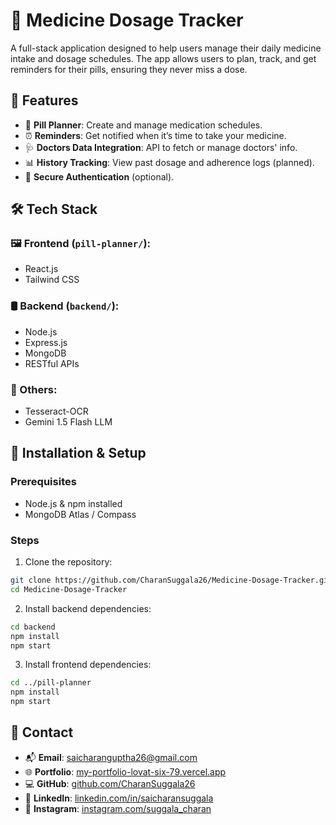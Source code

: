 # 💊 Medicine Dosage Tracker

A full-stack application designed to help users manage their daily medicine intake and dosage schedules. The app allows users to plan, track, and get reminders for their pills, ensuring they never miss a dose.

## 🚀 Features

- 📅 **Pill Planner**: Create and manage medication schedules.
- ⏰ **Reminders**: Get notified when it’s time to take your medicine.
- 🩺 **Doctors Data Integration**: API to fetch or manage doctors' info.
- 📊 **History Tracking**: View past dosage and adherence logs (planned).
- 🔐 **Secure Authentication** (optional).


## 🛠️ Tech Stack

### 🖼️ Frontend (`pill-planner/`):
- React.js
- Tailwind CSS

### 🛢️ Backend (`backend/`):
- Node.js
- Express.js
- MongoDB
- RESTful APIs

### 🧠 Others:
- Tesseract-OCR
- Gemini 1.5 Flash LLM




## 🔧 Installation & Setup

### Prerequisites

- Node.js & npm installed
- MongoDB Atlas / Compass

### Steps

1. Clone the repository:

```bash
git clone https://github.com/CharanSuggala26/Medicine-Dosage-Tracker.git
cd Medicine-Dosage-Tracker
```
2. Install backend dependencies:
```bash
cd backend
npm install
npm start
```
3. Install frontend dependencies:
```bash
cd ../pill-planner
npm install
npm start
```

## 📧 Contact

- 📬 **Email**: [saicharanguptha26@gmail.com](mailto:saicharanguptha26@gmail.com)  
- 🌐 **Portfolio**: [my-portfolio-lovat-six-79.vercel.app](https://my-portfolio-lovat-six-79.vercel.app/)  
- 💻 **GitHub**: [github.com/CharanSuggala26](https://github.com/CharanSuggala26)  
- 🔗 **LinkedIn**: [linkedin.com/in/saicharansuggala](https://www.linkedin.com/in/saicharansuggala/)  
- 📸 **Instagram**: [instagram.com/suggala_charan](https://www.instagram.com/suggala_charan)








